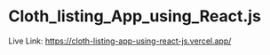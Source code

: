 # Cloth_listing_App_using_React.js

Live Link: https://cloth-listing-app-using-react-js.vercel.app/
